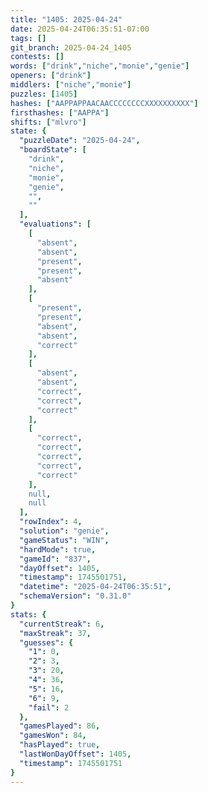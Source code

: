 ```yaml
---
title: "1405: 2025-04-24"
date: 2025-04-24T06:35:51-07:00
tags: []
git_branch: 2025-04-24_1405
contests: []
words: ["drink","niche","monie","genie"]
openers: ["drink"]
middlers: ["niche","monie"]
puzzles: [1405]
hashes: ["AAPPAPPAACAACCCCCCCCXXXXXXXXXX"]
firsthashes: ["AAPPA"]
shifts: ["mlvro"]
state: {
  "puzzleDate": "2025-04-24",
  "boardState": [
    "drink",
    "niche",
    "monie",
    "genie",
    "",
    ""
  ],
  "evaluations": [
    [
      "absent",
      "absent",
      "present",
      "present",
      "absent"
    ],
    [
      "present",
      "present",
      "absent",
      "absent",
      "correct"
    ],
    [
      "absent",
      "absent",
      "correct",
      "correct",
      "correct"
    ],
    [
      "correct",
      "correct",
      "correct",
      "correct",
      "correct"
    ],
    null,
    null
  ],
  "rowIndex": 4,
  "solution": "genie",
  "gameStatus": "WIN",
  "hardMode": true,
  "gameId": "837",
  "dayOffset": 1405,
  "timestamp": 1745501751,
  "datetime": "2025-04-24T06:35:51",
  "schemaVersion": "0.31.0"
}
stats: {
  "currentStreak": 6,
  "maxStreak": 37,
  "guesses": {
    "1": 0,
    "2": 3,
    "3": 20,
    "4": 36,
    "5": 16,
    "6": 9,
    "fail": 2
  },
  "gamesPlayed": 86,
  "gamesWon": 84,
  "hasPlayed": true,
  "lastWonDayOffset": 1405,
  "timestamp": 1745501751
}
---
```

<!-- more -->
